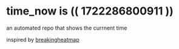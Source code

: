# time_now is (( 1722286800911 ))

an automated repo that shows the currnent time

inspired by [breakingheatmap](https://github.com/breakingheatmap/breakingheatmap)